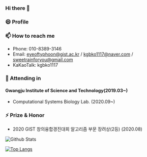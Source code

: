 ### Hi there 👋
### 😄 Profile



### 📫 How to reach me
- Phone: 010-8389-3146
- Email: eyeoftyphoon@gist.ac.kr / kgbko1117@naver.com / sweetrainforyou@gmail.com
- KaKaoTalk: kgbko1117

### 🔭 Attending in 
#### Gwangju Institute of Science and Technology(2019.03~)
- Computational Systems Biology Lab. (2020.09~)

### ⚡ Prize & Honor
- 2020 GIST 창의융합경진대회 알고리즘 부문 장려상(2등) (2020.08)


<!--
**KangbeenKo/KangbeenKo** is a ✨ _special_ ✨ repository because its `README.md` (this file) appears on your GitHub profile.

Here are some ideas to get you started:

- 🔭 I’m currently working on ...
- 🌱 I’m currently learning ...
- 👯 I’m looking to collaborate on ...
- 🤔 I’m looking for help with ...
- 💬 Ask me about ...
- 📫 How to reach me: ...
- 😄 Pronouns: ...
- ⚡ Fun fact: ...
-->
![Github Stats](https://github-readme-stats.vercel.app/api?username=KangbeenKo&show_icons=true)

[![Top Langs](https://github-readme-stats.vercel.app/api/top-langs/?username=KangbeenKo&&exclude_repo=Hanbit-HonGong-ML-DL&hide=html&layout=compact)](https://github.com/KangbeenKo/github-readme-stats)
